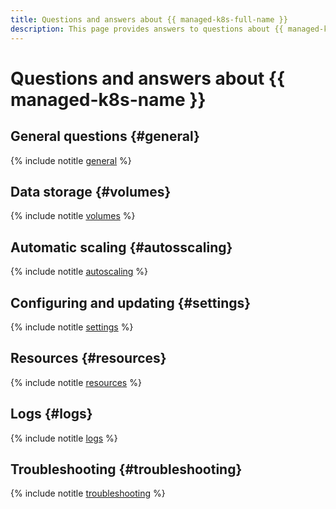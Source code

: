 ```yaml
---
title: Questions and answers about {{ managed-k8s-full-name }}
description: This page provides answers to questions about {{ managed-k8s-name }}.
---
```


# Questions and answers about {{ managed-k8s-name }}

## General questions {#general}

{% include notitle [general](../../_qa/managed-kubernetes/general.md) %}

## Data storage {#volumes}

{% include notitle [volumes](../../_qa/managed-kubernetes/volumes.md) %}

## Automatic scaling {#autosscaling}

{% include notitle [autoscaling](../../_qa/managed-kubernetes/cluster-autoscaler.md) %}

## Configuring and updating {#settings}

{% include notitle [settings](../../_qa/managed-kubernetes/settings.md) %}

## Resources {#resources}

{% include notitle [resources](../../_qa/managed-kubernetes/resources.md) %}

## Logs {#logs}

{% include notitle [logs](../../_qa/managed-kubernetes/logs.md) %}

## Troubleshooting {#troubleshooting}

{% include notitle [troubleshooting](../../_qa/managed-kubernetes/troubleshooting.md) %}
